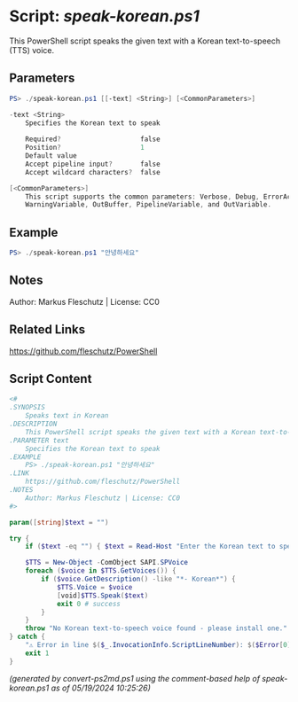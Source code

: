 Script: *speak-korean.ps1*
========================

This PowerShell script speaks the given text with a Korean text-to-speech (TTS) voice.

Parameters
----------
```powershell
PS> ./speak-korean.ps1 [[-text] <String>] [<CommonParameters>]

-text <String>
    Specifies the Korean text to speak
    
    Required?                    false
    Position?                    1
    Default value                
    Accept pipeline input?       false
    Accept wildcard characters?  false

[<CommonParameters>]
    This script supports the common parameters: Verbose, Debug, ErrorAction, ErrorVariable, WarningAction, 
    WarningVariable, OutBuffer, PipelineVariable, and OutVariable.
```

Example
-------
```powershell
PS> ./speak-korean.ps1 "안녕하세요"

```

Notes
-----
Author: Markus Fleschutz | License: CC0

Related Links
-------------
https://github.com/fleschutz/PowerShell

Script Content
--------------
```powershell
<#
.SYNOPSIS
	Speaks text in Korean
.DESCRIPTION
	This PowerShell script speaks the given text with a Korean text-to-speech (TTS) voice.
.PARAMETER text
	Specifies the Korean text to speak
.EXAMPLE
	PS> ./speak-korean.ps1 "안녕하세요"
.LINK
	https://github.com/fleschutz/PowerShell
.NOTES
	Author: Markus Fleschutz | License: CC0
#>

param([string]$text = "")

try {
	if ($text -eq "") { $text = Read-Host "Enter the Korean text to speak" }

	$TTS = New-Object -ComObject SAPI.SPVoice
	foreach ($voice in $TTS.GetVoices()) {
		if ($voice.GetDescription() -like "*- Korean*") {
			$TTS.Voice = $voice
			[void]$TTS.Speak($text)
			exit 0 # success
		}
	}
	throw "No Korean text-to-speech voice found - please install one."
} catch {
	"⚠️ Error in line $($_.InvocationInfo.ScriptLineNumber): $($Error[0])"
	exit 1
}
```

*(generated by convert-ps2md.ps1 using the comment-based help of speak-korean.ps1 as of 05/19/2024 10:25:26)*
